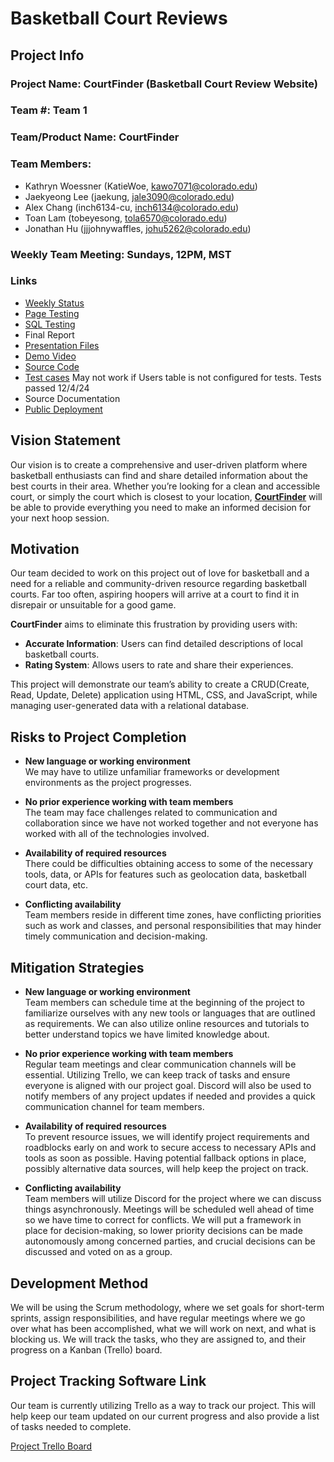 
# Basketball Court Reviews

## Project Info

### Project Name: CourtFinder (Basketball Court Review Website)

### Team #: Team 1

### Team/Product Name: CourtFinder

### Team Members:
- Kathryn Woessner (KatieWoe, [kawo7071@colorado.edu](mailto:kawo7071@colorado.edu))
- Jaekyeong Lee (jaekung, [jale3090@colorado.edu](mailto:jale3090@colorado.edu))
- Alex Chang (inch6134-cu, [inch6134@colorado.edu](mailto:inch6134@colorado.edu))
- Toan Lam (tobeyesong, [tola6570@colorado.edu](mailto:tola6570@colorado.edu))
- Jonathan Hu (jjjohnywaffles, [johu5262@colorado.edu](mailto:johu5262@colorado.edu))

### Weekly Team Meeting: Sundays, 12PM, MST

### Links
- [Weekly Status](research/docs/WEEKLY_STATUS.md)
- [Page Testing](research/docs/PAGE_TESTING.md)
- [SQL Testing](research/docs/SQL_TESTING.md)
- Final Report
- [Presentation Files](https://docs.google.com/presentation/d/1mzU9HwH1bGRSRdF6pns0qIaOK8RbAmllBvniG12Mogk/edit?usp=sharing)
- [Demo Video](https://drive.google.com/file/d/1ZSZBrg09PLhW3pr4gzusmKv4-maxAzds/view?resourcekey)
- [Source Code](project/app)
- [Test cases](project/app/access_methods.py) May not work if Users table is not configured for tests. Tests passed 12/4/24
- Source Documentation
- [Public Deployment](https://bbcourts.onrender.com/)

## Vision Statement
Our vision is to create a comprehensive and user-driven platform where basketball enthusiasts can find and share detailed information about the best courts in their area. Whether you’re looking for a clean and accessible court, or simply the court which is closest to your location, **[CourtFinder](https://github.com/KatieWoe/bbcourts)** will be able to provide everything you need to make an informed decision for your next hoop session.

## Motivation
Our team decided to work on this project out of love for basketball and a need for a reliable and community-driven resource regarding basketball courts. Far too often, aspiring hoopers will arrive at a court to find it in disrepair or unsuitable for a good game.

**CourtFinder** aims to eliminate this frustration by providing users with:

- **Accurate Information**: Users can find detailed descriptions of local basketball courts.
- **Rating System**: Allows users to rate and share their experiences.

This project will demonstrate our team’s ability to create a CRUD(Create, Read, Update, Delete) application using HTML, CSS, and JavaScript, while managing user-generated data with a relational database.

## Risks to Project Completion

- **New language or working environment**  
  We may have to utilize unfamiliar frameworks or development environments as the project progresses.

- **No prior experience working with team members**  
  The team may face challenges related to communication and collaboration since we have not worked together and not everyone has worked with all of the technologies involved.

- **Availability of required resources**  
  There could be difficulties obtaining access to some of the necessary tools, data, or APIs for features such as geolocation data, basketball court data, etc.

- **Conflicting availability**  
  Team members reside in different time zones, have conflicting priorities such as work and classes, and personal responsibilities that may hinder timely communication and decision-making.

## Mitigation Strategies

- **New language or working environment**  
  Team members can schedule time at the beginning of the project to familiarize ourselves with any new tools or languages that are outlined as requirements. We can also utilize online resources and tutorials to better understand topics we have limited knowledge about.

- **No prior experience working with team members**  
  Regular team meetings and clear communication channels will be essential. Utilizing Trello, we can keep track of tasks and ensure everyone is aligned with our project goal. Discord will also be used to notify members of any project updates if needed and provides a quick communication channel for team members.

- **Availability of required resources**  
  To prevent resource issues, we will identify project requirements and roadblocks early on and work to secure access to necessary APIs and tools as soon as possible. Having potential fallback options in place, possibly alternative data sources, will help keep the project on track.

- **Conflicting availability**  
  Team members will utilize Discord for the project where we can discuss things asynchronously. Meetings will be scheduled well ahead of time so we have time to correct for conflicts. We will put a framework in place for decision-making, so lower priority decisions can be made autonomously among concerned parties, and crucial decisions can be discussed and voted on as a group.

## Development Method
We will be using the Scrum methodology, where we set goals for short-term sprints, assign responsibilities, and have regular meetings where we go over what has been accomplished, what we will work on next, and what is blocking us. We will track the tasks, who they are assigned to, and their progress on a Kanban (Trello) board.

## Project Tracking Software Link
Our team is currently utilizing Trello as a way to track our project. This will help keep our team updated on our current progress and also provide a list of tasks needed to complete.

[Project Trello Board](https://trello.com/invite/b/66e4cb67c491c305e18db853/ATTId362d03a382186a216c0c180a493030d165FBDD0/team-1-board)

